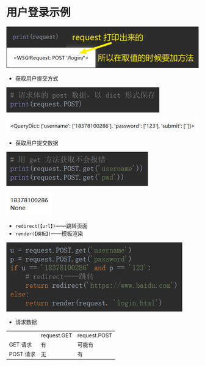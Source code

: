 # 用户登录示例

![1560763573880](用户登录示例.assets/1560763573880.png)

- 获取用户提交方式

![1560083703023](用户登录示例.assets/1560083703023.png)

![1560083721629](用户登录示例.assets/1560083721629.png)

- 获取用户提交数据

![1560083741329](用户登录示例.assets/1560083741329.png)

![1560083729549](用户登录示例.assets/1560083729549.png)

- `redirect(【url】)`——跳转页面
- `render(【模板】)`——模板渲染

![1560084197529](用户登录示例.assets/1560084197529.png)

- 请求数据

<table>
    <tr>
    	<td></td>
        <td>request.GET</td>
        <td>request.POST</td>
    </tr>
    <tr>
    	<td>GET 请求</td>
        <td>有</td>
        <td>可能有</td>
    </tr>
    <tr>
    	<td>POST 请求</td>
        <td>无</td>
        <td>有</td>
    </tr>
</table>


